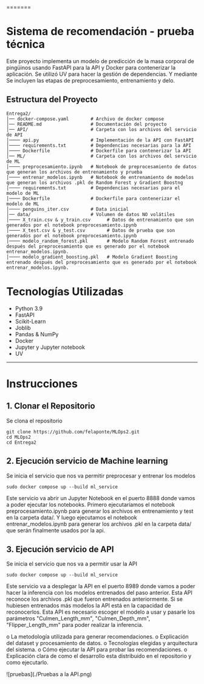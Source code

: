 =======
# Sistema de recomendación - prueba técnica

Este proyecto implementa un modelo de predicción de la masa corporal de pingüinos usando FastAPI para la API y Docker para contenerizar la aplicación. Se utilizó UV para hacer la gestión de dependencias. Y mediante Se incluyen las etapas de preprocesamiento, entrenamiento y delo.

## Estructura del Proyecto

```
Entrega2/
│── docker-compose.yaml        # Archivo de docker compose
│── README.md                  # Documentación del proyecto
│── API/                       # Carpeta con los archivos del servicio de API
│──── api.py                   # Implementación de la API con FastAPI
│──── requirements.txt         # Dependencias necesarias para la API
│──── Dockerfile               # Dockerfile para contenerizar la API
│── ML/                        # Carpeta con los archivos del servicio de ML
│──── preprocesamiento.ipynb   # Notebook de preprocesamiento de datos que generan los archivos de entrenamiento y prueba
│──── entrenar_modelos.ipynb   # Notebook de entrenamiento de modelos que generan los archivos .pkl de Random Forest y Gradient Boostng
│──── requirements.txt         # Dependencias necesarias para el modelo de ML
│──── Dockerfile               # Dockerfile para contenerizar el modelo de ML
│──── penguins_iter.csv        # Data inicial
│── data/                      # Volumen de datos NO volátiles
│──── X_train.csv & y_train.csv      # Datos de entrenamiento que son generados por el notebook preprocesamiento.ipynb
│──── X_test.csv & y_test.csv        # Datos de prueba que son generados por el notebook preprocesamiento.ipynb
|──── modelo_random_forest.pkl       # Modelo Random Forest entrenado después del preprocesamiento que es generado por el notebook entrenar_modelos.ipynb.
│──── modelo_gradient_boosting.pkl   # Modelo Gradient Boosting entrenado después del preprocesamiento que es generado por el notebook entrenar_modelos.ipynb.

```
# Tecnologías Utilizadas

- Python 3.9
- FastAPI
- Scikit-Learn
- Joblib
- Pandas & NumPy
- Docker
- Jupyter y Jupyter notebook
- UV

---
# Instrucciones

## 1. Clonar el Repositorio
Se clona el repositorio
```
git clone https://github.com/felaponte/MLOps2.git
cd MLOps2
cd Entrega2
```
## 2. Ejecución servicio de Machine learning
Se inicia el servicio que nos va permitir preprocesar y entrenar los modelos
```
sudo docker compose up --build ml_service
```
Este servicio va abrir un Jupyter Notebook en el puerto 8888 donde vamos a poder ejecutar los notebooks.
Primero ejecutaríamos el notebook preprocesamiento.ipynb para generar los archivos en entrenamiento y test en la carpeta data/.
Y luego ejecutamos el notebook entrenar_modelos.ipynb para generar los archivos .pkl en la carpeta data/ que serán finalmente usados por la api.

## 3. Ejecución servicio de API
Se inicia el servicio que nos va a permitir usar la API
```
sudo docker compose up --build ml_service
```
Este servicio va a desplegar la API en el puerto 8989 donde vamos a poder hacer la inferencia con los modelos entrenados del paso anterior.
Esta API reconoce los archivos .pkl que fueron entrenados anteriormente. Si se hubiesen entrenados más modelos la API está en la capacidad de reconocerlos.
Esta API es necesario escoger el modelo a usar y pasarle los parámetros "Culmen_Length_mm", "Culmen_Depth_mm", "Flipper_Length_mm" para poder realizar la inferencia.


o La metodología utilizada para generar recomendaciones.
o Explicación del dataset y procesamiento de datos.
o Tecnologías elegidas y arquitectura del sistema.
o Cómo ejecutar la API para probar las recomendaciones.
o Explicación clara de como el desarrollo esta distribuido en el
repositorio y como ejecutarlo.


![pruebas](./Pruebas a la API.png)

